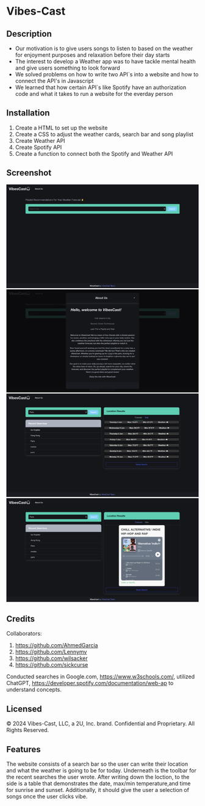 # Vibes-Cast

## Description

- Our motivation is to give users songs to listen to based on the weather for enjoyment purposes and relaxation before their day starts
- The interest to develop a Weather app was to have tackle mental health and give users something to look forward
- We solved problems on how to write two API`s into a website and how to connect the API's in Javascript
- We learned that how certain API`s like Spotify have an authorization code and what it takes to run a website for the everday person 

## Installation

1. Create a HTML to set up the website
2. Create a CSS to adjust the weather cards, search bar and song playlist
3. Create Weather API
4. Create Spotify API
5. Create a function to connect both the Spotify and Weather API

## Screenshot

![Home](/assets/images/Screenshot%202024-06-03%20at%2015.21.37.png)
![Modal](/assets/images/Screenshot%202024-06-03%20at%2015.21.46.png)
![Forecast Results](/assets/images/Screenshot%202024-06-03%20at%2015.22.02.png)
![Vibe Results](/assets/images/Screenshot%202024-06-03%20at%2015.22.08.png)

## Credits

Collaborators:
1. https://github.com/AhmedGarcia
2. https://github.com/Lennymv
3. https://github.com/wilsacker
4. https://github.com/sickcurse

Conducted searches in Google.com, https://www.w3schools.com/, utilized ChatGPT, https://developer.spotify.com/documentation/web-ap to understand concepts.

## Licensed

© 2024 Vibes-Cast, LLC, a 2U, Inc. brand. Confidential and Proprietary. All Rights Reserved.

## Features

The website consists of a search bar so the user can write their location and what the weather is going to be for today. Underneath is the toolbar for the recent searches the user wrote. After writing down the loction, to the side is a table that demonstrates the date, max/min temperature,and time for sunrise and sunset. Additionally, it should give the user a selection of songs once the user clicks vibe.